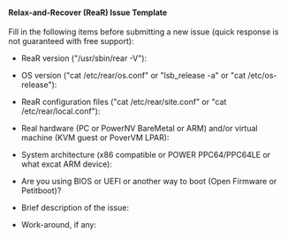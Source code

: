 #### Relax-and-Recover (ReaR) Issue Template

Fill in the following items before submitting a new issue
(quick response is not guaranteed with free support):

* ReaR version ("/usr/sbin/rear -V"):

* OS version ("cat /etc/rear/os.conf" or "lsb_release -a" or "cat /etc/os-release"):

* ReaR configuration files ("cat /etc/rear/site.conf" or "cat /etc/rear/local.conf"):

* Real hardware (PC or PowerNV BareMetal or ARM) and/or virtual machine (KVM guest or PoverVM LPAR):

* System architecture (x86 compatible or POWER PPC64/PPC64LE or what excat ARM device):

* Are you using BIOS or UEFI or another way to boot (Open Firmware or Petitboot)?

* Brief description of the issue:

* Work-around, if any:
